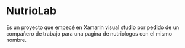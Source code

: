 # NutrioLab
Es un proyecto que empecé en Xamarin visual studio por pedido de un compañero de trabajo para una pagina de nutriologos con el mismo nombre.
